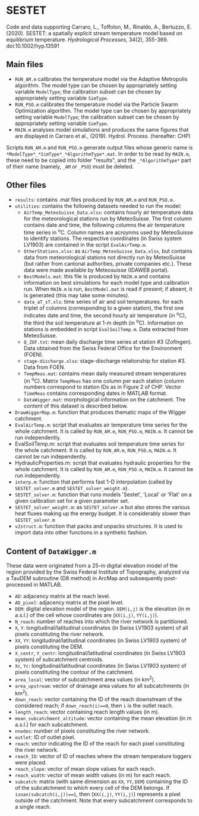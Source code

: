 # SESTET
Code and data supporting 
Carraro, L., Toffolon, M., Rinaldo, A., Bertuzzo, E. (2020). SESTET: a spatially explicit stream temperature model based on equilibrium temperature. *Hydrological Processes*, 34(2), 355-369. doi:10.1002/hyp.13591 

## Main files
- `RUN_AM.m` calibrates the temperature model via the Adaptive Metropolis algorithm. The model type can be chosen by appropriately setting variable `ModelType`; the calibration subset can be chosen by appropriately setting variable `SimType`.
- `RUN_PSO.m` calibrates the temperature model via the Particle Swarm Optimization algorithm. The model type can be chosen by appropriately setting variable `ModelType`; the calibration subset can be chosen by appropriately setting variable `SimType`.
- `MAIN.m` analyses model simulations and produces the same figures that are displayed in Carraro et al., (2019). Hydrol. Process. (hereafter: CHP)

Scripts `RUN_AM.m` and `RUN_PSO.m` generate output files whose generic name  is `*ModelType*_*SimType*_*AlgorithmType*.mat`. In order to be read by `MAIN.m`, these need to be copied into folder "results", and the `_*AlgorithmType*` part of their name (namely, `_AM` or `_PSO`) must be deleted.

## Other files
- `results`: contains .mat files produced by `RUN_AM.m` and `RUN_PSO.m`. 
- `utilities`: contains the following datasets needed to run the model:
  - `AirTemp_MeteoSuisse_Data.xlsx`: contains hourly air temperature data for the meteorological stations run by MeteoSuisse. The first column contains date and time, the following columns the air temperature time series in <sup>o</sup>C. Column names are acroynms used by MeteoSuisse to identify stations. The respective coordinates (in Swiss system LV1903) are contained in the script `EvalAirTemp.m`.
  - `OtherStations.xlsx`: as `AirTemp_MeteoSuisse_Data.xlsx`, but contains data from meteorological stations not directly run by MeteoSuisse (but rather from cantonal authorities, private companies etc.). These data were made available by Meteosuisse (IDAWEB portal).
  - `BestModels.mat`: this file is produced by `MAIN.m` and contains information on best simulations for each model type and calibration run. When `MAIN.m` is run, `BestModel.mat` is read if present; if absent, it is generated (this may take some minutes).
  - `data_aT_sT.xls`: time series of air and soil temperatures. for each triplet of columns (corresponding to a given station), the first one indicates date and time, the second hourly air temperature (in <sup>o</sup>C), the third the soil temperature at 1-m depth (in <sup>o</sup>C). Information on stations is embedded in script `EvalSoilTemp.m`. Data extracted from MeteoSuisse.
  - `Q_ZOF.txt`: mean daily discharge time series at station #3 (Zofingen). Data obtained from the Swiss Federal Office for the Environment (FOEN).
  - `stage-discharge.xlsx`: stage-discharge relationship for station #3. Data from FOEN.
  - `TempMeas.mat`: contains mean daily measured stream temperatures (in <sup>o</sup>C). Matrix `TempMeas` has one column per each station (column numbers correspond to station IDs as in Figure 2 of CHP. Vector `TimeMeas` contains corresponding dates in MATLAB format.
  - `DataWigger.mat`: morphological information on the catchment. The content of this dataset is described below.
- `DrawWiggerMap.m`: function that produces thematic maps of the Wigger catchment.
- `EvalAirTemp.m`: script that evaluates air temperature time series for the whole catchment. It is called by `RUN_AM.m`, `RUN_PSO.m`, `MAIN.m`. It cannot be run independently.
- EvalSoilTemp.m: script that evaluates soil temperature time series for the whole catchment. It is called by `RUN_AM.m`, `RUN_PSO.m`, `MAIN.m`. It cannot be run independently.
- HydraulicProperties.m: script that evaluates hydraulic properties for the whole catchment. It is called by `RUN_AM.m`, `RUN_PSO.m`, `MAIN.m`. It cannot be run independently.
- `interp.m`: function that performs fast 1-D interpolation (called by `SESTET_solver.m` and `SESTET_solver_weight.m`).
- `SESTET_solver.m`: function that runs models 'Sestet', 'Local' or 'Flat' on a given calibration set for a given parameter set.
- `SESTET_solver_weight.m`: as `SESTET_solver.m` but also stores the various heat fluxes making up the energy budget. It is considerably slower than `SESTET_solver.m`
- `v2struct.m`: function that packs and unpacks structures. It is used to import data into other functions in a synthetic fashion.

## Content of `DataWigger.m`
These data were originated from a 25-m digital elevation model of the region provided by the Swiss Federal Institute of Topography, analyzed via a TauDEM subroutine (D8 method) in ArcMap and subsequently post-processed in MATLAB.
- `AD`: adjacency matrix at the reach level.
- `AD_pixel`: adjacency matrix at the pixel level.
- `DEM`: digital elevation model of the region. `DEM(i,j)` is the elevation (in m a.s.l.) of the cell whose coordinates are (`XX(i,j)`, `YY(i,j)`).
- `N_reach`: number of reaches into which the river network is partitioned.
- `X`, `Y`: longitudinal/latitudinal coordinates (in Swiss LV1903 system) of all pixels constituting the river network.  
- `XX`, `YY`: longitudinal/latitudinal coordinates (in Swiss LV1903 system) of pixels constituting the DEM.
- `X_centr`, `Y_centr`: longitudinal/latitudinal coordinates (in Swiss LV1903 system) of subcatchment centroids.
- `Xc`, `Yc`: longitudinal/latitudinal coordinates (in Swiss LV1903 system) of pixels constituting the contour of the catchment.
- `area_local`: vector of subcatchment area values (in km<sup>2</sup>).
- `area_upstream`: vector of drainage area values for all subcatchments (in km<sup>2</sup>).
- `down_reach`: vector containing the ID of the reach downstream of the considered reach; if `down_reach(i)==0`, then `i` is the outlet reach.
- `length_reach`: vector containing reach length values (in m).
- `mean_subcatchment_altitude`: vector containing the mean elevation (in m a.s.l.) for each subcatchment.
- `nnodes`: number of pixels constituting the river network.
- `outlet`: ID of outlet pixel.
- `reach`: vector indicating the ID of the reach for each pixel constituting the river network.
- `reach_ID`: vector of ID of reaches where the stream temperature loggers were placed.
- `reach_slope`: vector of mean slope values for each reach.
- `reach_width`: vector of mean width values (in m) for each reach. 
- `subcatch`: matrix (with same dimension as `XX`, `YY`, `DEM`) containing the ID of the subcatchment to which every cell of the DEM belongs. If `isnan(subcatch(i,j))==1`, then (`XX(i,j)`, `YY(i,j)`) represents a pixel outside of the catchment. Note that every subcatchment corresponds to a single reach. 
